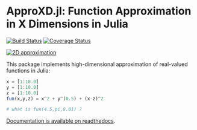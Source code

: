 
# ApproXD.jl: Function Approximation in X Dimensions in Julia

[![Build Status](https://travis-ci.org/michakraus/ApproXD.jl.png?branch=master)](https://travis-ci.org/michakraus/ApproXD.jl)
[![Coverage Status](https://coveralls.io/repos/github/michakraus/ApproXD.jl/badge.svg?branch=master)](https://coveralls.io/github/michakraus/ApproXD.jl?branch=master)


[![2D approximation](https://dl.dropboxusercontent.com/u/109115/BSplines.jl/approx.png)]()

This package implements high-dimensional approximation of real-valued functions in Julia:

```julia
x = [1:10.0]
y = [1:10.0]
z = [1:10.0]
fun(x,y,z) = x^2 + y^(0.5) + (x-z)^2

# what is fun(4.5,pi,8.01) ?
```

[Documentation is available on readthedocs](http://approxdjl.readthedocs.org/en/latest/index.html).
